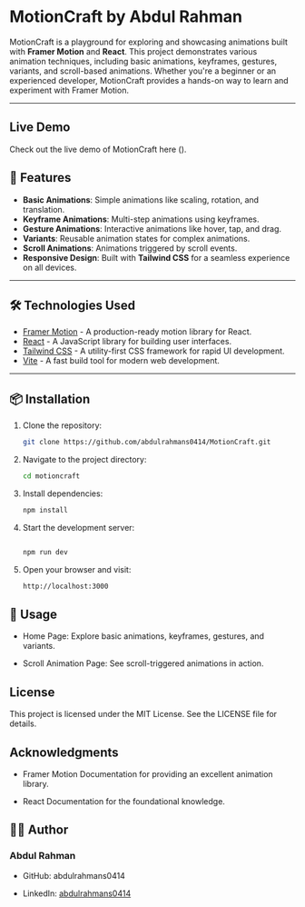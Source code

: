 # MotionCraft by Abdul Rahman

MotionCraft is a playground for exploring and showcasing animations built with **Framer Motion** and **React**. This project demonstrates various animation techniques, including basic animations, keyframes, gestures, variants, and scroll-based animations. Whether you're a beginner or an experienced developer, MotionCraft provides a hands-on way to learn and experiment with Framer Motion.

---

## Live Demo

Check out the live demo of MotionCraft here ().

## 🚀 Features

- **Basic Animations**: Simple animations like scaling, rotation, and translation.
- **Keyframe Animations**: Multi-step animations using keyframes.
- **Gesture Animations**: Interactive animations like hover, tap, and drag.
- **Variants**: Reusable animation states for complex animations.
- **Scroll Animations**: Animations triggered by scroll events.
- **Responsive Design**: Built with **Tailwind CSS** for a seamless experience on all devices.

---

## 🛠️ Technologies Used

- [Framer Motion](https://www.framer.com/motion/) - A production-ready motion library for React.
- [React](https://reactjs.org/) - A JavaScript library for building user interfaces.
- [Tailwind CSS](https://tailwindcss.com/) - A utility-first CSS framework for rapid UI development.
- [Vite](https://vitejs.dev/) - A fast build tool for modern web development.

---

## 📦 Installation

1. Clone the repository:

   ```bash
   git clone https://github.com/abdulrahmans0414/MotionCraft.git
   ```

2. Navigate to the project directory:

    ```bash
    cd motioncraft
    ```

3. Install dependencies:

    ```bash
    npm install
    ```

4. Start the development server:

    ```bash

    npm run dev
    ```

5. Open your browser and visit:

    ```bash
    http://localhost:3000
    ```

 ## 🎯 Usage
- Home Page: Explore basic animations, keyframes, gestures, and variants.

- Scroll Animation Page: See scroll-triggered animations in action.

## License

This project is licensed under the MIT License. See the LICENSE file for details.

## Acknowledgments

- Framer Motion Documentation for providing an excellent animation library.

- React Documentation for the foundational knowledge.

## 👨‍💻 Author
### Abdul Rahman

- GitHub: abdulrahmans0414

- LinkedIn: [abdulrahmans0414](https://www.linkedin.com/in/abdulrahmans0414/)